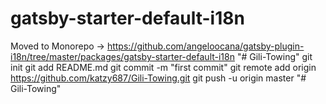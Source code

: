 # gatsby-starter-default-i18n

Moved to Monorepo -> https://github.com/angeloocana/gatsby-plugin-i18n/tree/master/packages/gatsby-starter-default-i18n
"# Gili-Towing"  git init git add README.md git commit -m "first commit" git remote add origin https://github.com/katzy687/Gili-Towing.git git push -u origin master
"# Gili-Towing" 
